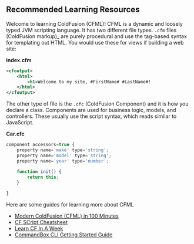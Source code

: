 ## Recommended Learning Resources

Welcome to learning ColdFusion (CFML)!  CFML is a dynamic and loosely typed JVM scripting language.  It has two different file types. `.cfm` files (ColdFusion markup)_ are purely procedural and use the tag-based syntax for templating out HTML.  You would use these for views if building a web site:

**index.cfm**

```xml
<cfoutput>
	<html>
		<h1>Welcome to my site, #FirstName# #LastName#!
	</html>
</cfoutput>
```

The other type of file is the `.cfc` (ColdFusion Component) and it is how you declare a class.  Components are used for business logic, models, and controllers.  These usually use the script syntax, which reads similar to JavaScript.

**Car.cfc**

```js
component accessors=true {
	property name='make' type='string';
	property name='model' type='string';
	property name='year' type='number';

	function init() {
		return this;
	}
 
}
```

Here are some guides for learning more about CFML
 
* [Modern ColdFusion (CFML) in 100 Minutes](https://www.gitbook.com/book/ortus/modern-coldfusion-cfml-in-100-minutes/details)
* [CF SCript Cheatsheet](http://www.petefreitag.com/cheatsheets/coldfusion/cfscript/)
* [Learn CF In A Week](http://www.learncfinaweek.com/)
* [CommandBox CLI Getting Started Guide](https://commandbox.ortusbooks.com/getting-started-guide)
